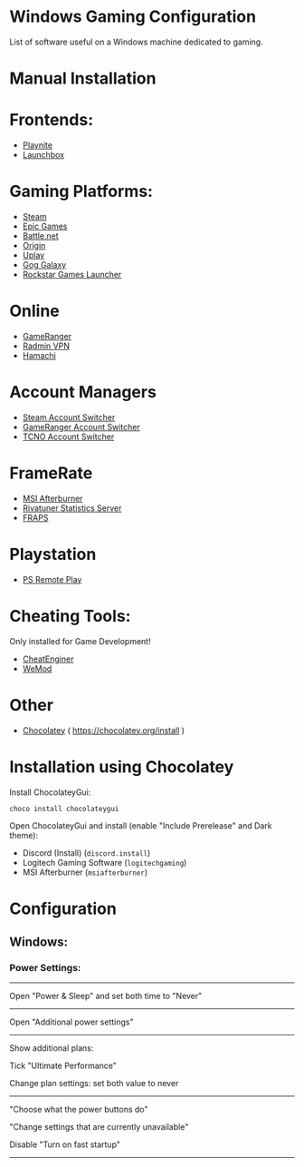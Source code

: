 # Windows Gaming Configuration

List of software useful on a Windows machine dedicated to gaming.


# Manual Installation

# Frontends:
* [Playnite](https://playnite.link/download.html)
* [Launchbox](https://www.launchbox-app.com/download)

# Gaming Platforms:
* [Steam](https://store.steampowered.com/about/)
* [Epic Games](https://www.epicgames.com/)
* [Battle.net](https://www.blizzard.com/en-gb/apps/battle.net/desktop)
* [Origin](https://www.origin.com/store/download)
* [Uplay](https://uplay.ubisoft.com/)
* [Gog Galaxy](https://www.gog.com/galaxy)
* [Rockstar Games Launcher](https://socialclub.rockstargames.com/rockstar-games-launcher)

# Online
* [GameRanger](https://www.gameranger.com/)
* [Radmin VPN](https://www.radmin-vpn.com/)
* [Hamachi](https://vpn.net/)

# Account Managers
* [Steam Account Switcher]()
* [GameRanger Account Switcher](https://github.com/kodie/gameranger-account-switcher)
* [TCNO Account Switcher](https://github.com/TcNobo/TCNO-Acc-Switcher)

# FrameRate
* [MSI Afterburner](https://www.msi.com/Landing/afterburner/graphics-cards)
* [Rivatuner Statistics Server](https://rivatuner.me/)
* [FRAPS](https://fraps.com/)

# Playstation
* [PS Remote Play](https://www.playstation.com/en-gb/remote-play/)

# Cheating Tools:

Only installed for Game Development!

* [CheatEnginer](https://cheatengine.org/downloads.php)
* [WeMod](https://www.wemod.com/download)

# Other

* [Chocolatey](https://community.chocolatey.org/courses/installation/installing?method=installing-chocolatey#powershell) ( https://chocolatey.org/install )


# Installation using Chocolatey

Install ChocolateyGui:

`choco install chocolateygui`

Open ChocolateyGui and install (enable "Include Prerelease" and Dark theme):

- Discord (Install) (`discord.install`)
- Logitech Gaming Software (`logitechgaming`)
- MSI Afterburner (`msiafterburner`)


# Configuration

## Windows:

### Power Settings:

---

Open "Power & Sleep" and set both time to "Never"

---

Open "Additional power settings"

---

Show additional plans:

Tick "Ultimate Performance"

Change plan settings: set both value to never

---

"Choose what the power buttons do"

"Change settings that are currently unavailable"

Disable "Turn on fast startup"

---
